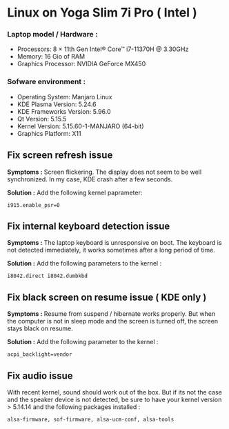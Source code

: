 # Linux on Yoga Slim 7i Pro ( Intel )

### Laptop model / Hardware :

- Processors: 8 × 11th Gen Intel® Core™ i7-11370H @ 3.30GHz
- Memory: 16 Gio of RAM
- Graphics Processor: NVIDIA GeForce MX450

### Sofware environment :

- Operating System: Manjaro Linux
- KDE Plasma Version: 5.24.6
- KDE Frameworks Version: 5.96.0
- Qt Version: 5.15.5
- Kernel Version: 5.15.60-1-MANJARO (64-bit)
- Graphics Platform: X11


## Fix screen refresh issue

**Symptoms :** Screen flickering. The display does not seem to be well synchronized. In my case, KDE crash after a few seconds.

**Solution :** Add the following kernel paprameter: 

`i915.enable_psr=0`


## Fix internal keyboard detection issue

**Symptoms :** The laptop keyboard is unresponsive on boot. The keyboard is not detected immediately, it works sometimes after a long period of time.

**Solution :** Add the following parameters to the kernel : 

`i8042.direct i8042.dumbkbd`


## Fix black screen on resume issue ( KDE only )

**Symptoms :** Resume from suspend / hibernate works properly. But when the computer is not in sleep mode and the screen is turned off, the screen stays black on resume.

**Solution :** Add the following parameter to the kernel : 

`acpi_backlight=vendor`


## Fix audio issue

With recent kernel, sound should work out of the box. But if its not the case and the speaker device is not detected, be sure to have your kernel version > 5.14.14 and the following packages installed :

 `alsa-firmware, sof-firmware, alsa-ucm-conf, alsa-tools` 

